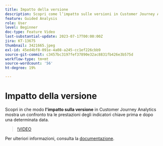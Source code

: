 ```yaml
---
title: Impatto della versione
description: Scopri come l’impatto sulle versioni in Customer Journey Analytics mostra un confronto tra le prestazioni degli indicatori chiave prima e dopo una determinata data.
feature: Guided Analysis
role: User
level: Beginner
doc-type: Feature Video
last-substantial-update: 2023-07-17T00:00:00Z
jira: KT-13675
thumbnail: 3421665.jpeg
exl-id: 45ed4bf8-091e-4a08-a245-cc1ef226cbb9
source-git-commit: c3457bc3197fef37890e32ac8831fb426e3b575d
workflow-type: tm+mt
source-wordcount: '56'
ht-degree: 19%

---
```


# Impatto della versione

Scopri in che modo **l&#39;impatto sulla versione** in Customer Journey Analytics mostra un confronto tra le prestazioni degli indicatori chiave prima e dopo una determinata data.

>[!VIDEO](https://video.tv.adobe.com/v/3421665/?learn=on)

Per ulteriori informazioni, consulta la [documentazione](https://experienceleague.adobe.com/docs/analytics-platform/using/guided-analysis/impact/release.html?lang=it).
